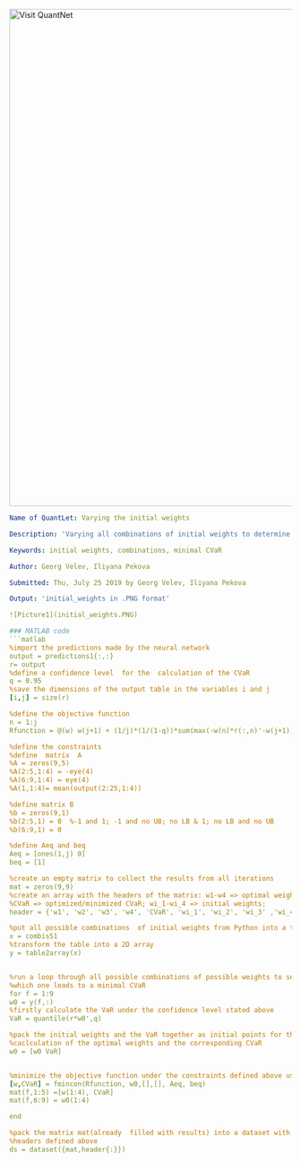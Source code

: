 
[<img src="https://github.com/QuantLet/Styleguide-and-FAQ/blob/master/pictures/banner.png" width="888" alt="Visit QuantNet">](http://quantlet.de/)

```yaml
Name of QuantLet: Varying the initial weights

Description: 'Varying all combinations of initial weights to determine which one leads to a minimal CVaR'

Keywords: initial weights, combinations, minimal CVaR

Author: Georg Velev, Iliyana Pekova

Submitted: Thu, July 25 2019 by Georg Velev, Iliyana Pekova

Output: 'initial_weights in .PNG format'

![Picture1](initial_weights.PNG)

### MATLAB code
```matlab
%import the predictions made by the neural network
output = predictions1{:,:}
r= output
%define a confidence level  for the  calculation of the CVaR
q = 0.95
%save the dimensions of the output table in the variables i and j
[i,j] = size(r)

%define the objective function
n = 1:j
Rfunction = @(w) w(j+1) + (1/j)*(1/(1-q))*sum(max(-w(n)*r(:,n)'-w(j+1),0))

%define the constraints
%define  matrix  A
%A = zeros(9,5)
%A(2:5,1:4) = -eye(4)
%A(6:9,1:4) = eye(4)
%A(1,1:4)= mean(output(2:25,1:4))

%define matrix B
%b = zeros(9,1)
%b(2:5,1) = 0  %-1 and 1; -1 and no UB; no LB & 1; no LB and no UB
%b(6:9,1) = 0

%define Aeq and beq
Aeq = [ones(1,j) 0]
beq = [1]

%create an empty matrix to collect the results from all iterations
mat = zeros(9,9)
%create an array with the headers of the matrix: w1-w4 => optimal weights;
%CVaR => optimized/minimized CVaR; wi_1-wi_4 => initial weights;
header = {'w1', 'w2', 'w3', 'w4', 'CVaR', 'wi_1', 'wi_2', 'wi_3' ,'wi_4'}

%put all possible combinations  of initial weights from Python into a table
x = combisS1
%transform the table into a 2D array
y = table2array(x)


%run a loop through all possible combinations of possible weights to see
%which one leads to a minimal CVaR
for f = 1:9
w0 = y(f,:)
%firstly calculate the VaR under the confidence level stated above
VaR = quantile(r*w0',q)

%pack the initial weights and the VaR together as initial points for the
%caclculation of the optimal weights and the corresponding CVaR
w0 = [w0 VaR]


%minimize the objective function under the constraints defined above using fmincon
[w,CVaR] = fmincon(Rfunction, w0,[],[], Aeq, beq)
mat(f,1:5) =[w(1:4), CVaR]
mat(f,6:9) = w0(1:4)

end

%pack the matrix mat(already  filled with results) into a dataset with the
%headers defined above
ds = dataset({mat,header{:}})

```
